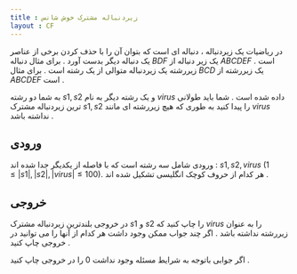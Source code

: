 ```yaml
---
title : زیردنباله مشترک خوش شانس
layout : CF
---
```

در ریاضیات یک زیردنباله
،
دنباله ای است که بتوان آن را با حذف کردن برخی از عناصر یک دنباله دیگر بدست آورد
.
برای مثال دنباله
$BDF$
یک زیر دنباله از
$ABCDEF$
است
.
زیررشته یک زیردنباله متوالی از یک رشته است
.
برای مثال
$BCD$
یک زیررشته از 
$ABCDEF$
است
.

به شما دو رشته 
$s1 , s2$
 و یک رشته دیگر به نام
 $virus$
 داده شده است
 .
 شما باید طولانی ترین زیردنباله مشترک 
 $s1 , s2$
 را پیدا کنید به طوری که هیچ زیررشته ای مانند
 $virus$
 نداشته باشد
 .
 
 ##  ورودی
 
 ورودی شامل سه رشته است که با فاصله از یکدیگر جدا شده اند
 :
 $s1 , s2 , virus$
 $(1 \le |s1|,|s2|,|virus| \le 100)$.
 هر کدام از حروف کوچک انگلیسی تشکیل شده اند
 .
 
 ## خروجی
 
 در خروجی بلندترین زیردنباله مشترک
 $s1$
 و
 $s2$
 را چاپ کنید که
 $virus$
 را به عنوان زیررشته نداشته باشد
 .
 اگر چند جواب ممکن وجود داشت هر کدام از آنها را می توانید در خروجی چاپ کنید
 .
 
 اگر جوابی باتوجه به شرایط مسئله وجود نداشت
 $0$
 را در خروجی چاپ کنید
 .
 
